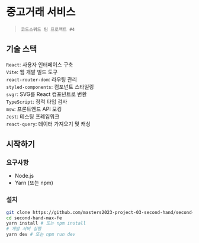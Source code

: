 # 중고거래 서비스
> `코드스쿼드 팀 프로젝트 #4`

## 기술 스택
`React`: 사용자 인터페이스 구축  
`Vite`: 웹 개발 빌드 도구  
`react-router-dom`: 라우팅 관리  
`styled-components`: 컴포넌트 스타일링  
`svgr`: SVG를 React 컴포넌트로 변환  
`TypeScript`: 정적 타입 검사  
`msw`: 프론트엔드 API 모킹  
`Jest`: 테스팅 프레임워크  
`react-query`: 데이터 가져오기 및 캐싱  

## 시작하기

### 요구사항
- Node.js
- Yarn (또는 npm)

### 설치
```bash
git clone https://github.com/masters2023-project-03-second-hand/second-hand-max-fe.git
cd second-hand-max-fe
yarn install # 또는 npm install
# 개발 서버 실행
yarn dev # 또는 npm run dev
```
